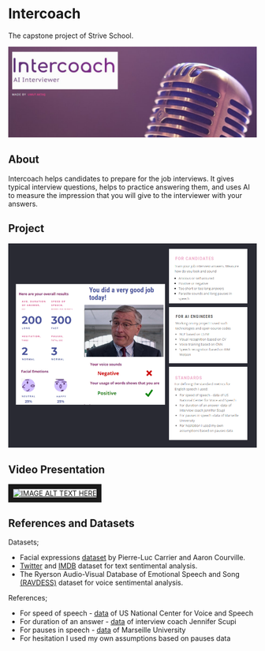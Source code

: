 # Intercoach

The capstone project of Strive School. 

![home](https://raw.githubusercontent.com/aktumut/Intercoach_/main/images/Home.PNG)

## About

Intercoach helps candidates to prepare for the job interviews. It gives typical interview questions, helps to practice answering them, and uses AI to measure the impression that you will give to the interviewer with your answers. 

## Project

![project](https://raw.githubusercontent.com/aktumut/Intercoach_/main/images/project.PNG)


## Video Presentation



<a href="http://www.youtube.com/watch?feature=player_embedded&v=K-OEIRNH8O0
" target="_blank"><img src="http://img.youtube.com/vi/K-OEIRNH8O0/0.jpg" 
alt="IMAGE ALT TEXT HERE" width="720" height="540" border="10" /></a>

## References and Datasets

Datasets;

* Facial expressions <a href="https://datarepository.wolframcloud.com/resources/FER-2013/">dataset</a> by Pierre-Luc Carrier and Aaron Courville.
* <a href="https://www.kaggle.com/kazanova/sentiment140">Twitter</a> and <a href="https://www.kaggle.com/lakshmi25npathi/imdb-dataset-of-50k-movie-reviews">IMDB</a> dataset for text sentimental analysis.
* The Ryerson Audio-Visual Database of Emotional Speech and Song <a href="https://zenodo.org/record/1188976#.YVGtOrj7SUk">(RAVDESS)</a> dataset for voice sentimental  analysis.

References;

* For speed of speech - <a href="https://virtualspeech.com/blog/average-speaking-rate-words-per-minute">data</a> of US National Center for Voice and Speech 
* For duration of an answer - <a href="https://interviewgenie.com/blog-1/2017/6/20/how-long-should-your-interview-answers-be">data</a> of interview coach Jennifer Scupi 
* For pauses in speech - <a href="https://www.quantified.ai/blog/the-power-of-pause/">data</a> of Marseille University 
* For hesitation I used my own assumptions based on pauses data

